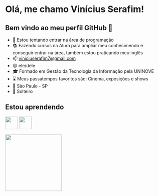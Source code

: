 # Olá, me chamo Vinícius Serafim! 
## Bem vindo ao meu perfil GitHub 👋

- :mag_right: Estou tentando entrar na área de programação
- :books: Fazendo cursos na Alura para ampliar meu conhecimendo e conseguir entrar na área, também estou praticando meu inglês
- 📫 viniciuserafim7@gmail.com
- 😄 ele/dele
- :mortar_board: Formado em Gestão da Tecnologia da Informação pela UNINOVE
- :hourglass: Meus passatempos favoritos são: Cinema, exposições e shows
- :pushpin: São Paulo - SP
- :ring: Solteiro

## Estou aprendendo
<img src="https://cdn.jsdelivr.net/gh/devicons/devicon@latest/icons/javascript/javascript-original.svg" width="40" height="40" /> <img src="https://cdn.jsdelivr.net/gh/devicons/devicon@latest/icons/html5/html5-original.svg" width="40" height="40"/>
<div>
<a href="https://github.com/vxnissu">
<img loading="lazy" height="180em" src="https://github-readme-stats.vercel.app/api/top-langs/?username=vxnissu&layout=compact&langs_count=7&theme=dracula"/>
</div>
